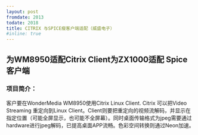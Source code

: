 ```yaml
---
layout: post
fromdate: 2013
todate: 2018
title: CITRIX 与SPICE瘦客户端适配（威盛电子）
#inline: true
---
```

## 为WM8950适配Citrix Client为ZX1000适配 Spice 客户端 
### 项目简介：

客户要在WonderMedia WM8950使用Citrix Linux Client. Citrix 可以把Video Streaming 重定向到Linux Client。Client则要把重定向的视频流解码，并显示在指定位置（可能全屏显示，也可能不全屏幕）。同时桌面传输格式为jpeg需要通过hardware进行jpeg解码，已提高桌面APP流畅。色彩空间转换则通过Neon加速。